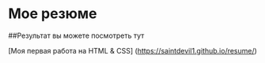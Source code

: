 # Мое резюме

##Результат вы можете посмотреть тут

[Моя первая работа на HTML & CSS] (https://saintdevil1.github.io/resume/)
